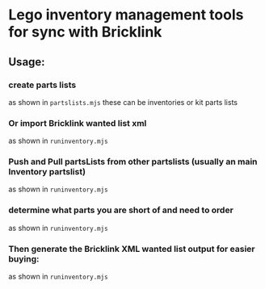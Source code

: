 # Lego inventory management tools for sync with Bricklink

## Usage:

### create parts lists
as shown in `partslists.mjs` these can be inventories or kit parts lists

### Or import Bricklink wanted list xml
as shown in `runinventory.mjs`

### Push and Pull partsLists from other partslists (usually an main Inventory partslist)
as shown in `runinventory.mjs`

### determine what parts you are short of and need to order
as shown in `runinventory.mjs`

### Then generate the Bricklink XML wanted list output for easier buying:
as shown in `runinventory.mjs`
